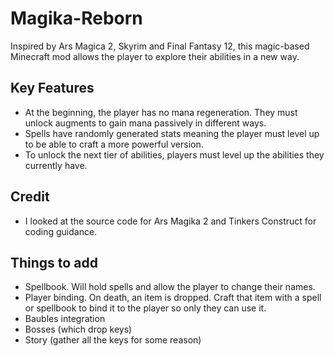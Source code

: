 # Magika-Reborn
Inspired by Ars Magica 2, Skyrim and Final Fantasy 12, this magic-based Minecraft mod allows the player to explore their abilities in a new way.

## Key Features
- At the beginning, the player has no mana regeneration. They must unlock augments to gain mana passively in different ways.
- Spells have randomly generated stats meaning the player must level up to be able to craft a more powerful version.
- To unlock the next tier of abilities, players must level up the abilities they currently have.

## Credit
- I looked at the source code for Ars Magika 2 and Tinkers Construct for coding guidance.

## Things to add
- Spellbook. Will hold spells and allow the player to change their names.
- Player binding. On death, an item is dropped. Craft that item with a spell or spellbook to bind it to the player so only they can use it.
- Baubles integration
- Bosses (which drop keys)
- Story (gather all the keys for some reason)